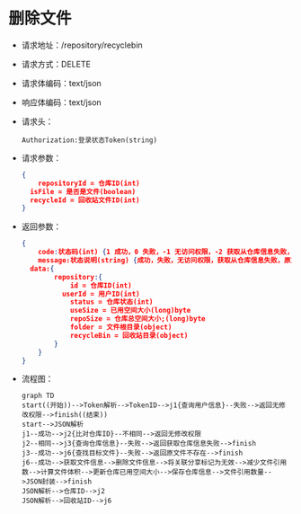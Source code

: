 # 删除文件

- 请求地址：/repository/recyclebin

- 请求方式：DELETE

- 请求体编码：text/json

- 响应体编码：text/json

- 请求头：

  ```
  Authorization:登录状态Token(string)
  ```

- 请求参数：

  ```json
  {
      repositoryId = 仓库ID(int)
  	isFile = 是否是文件(boolean)
  	recycleId = 回收站文件ID(int)
  }
  ```

- 返回参数：

  ```json
  {
      code:状态码(int) {1 成功，0 失败，-1 无访问权限，-2 获取从仓库信息失败，-3 原文件不存在}
      message:状态说明(string) {成功，失败，无访问权限，获取从仓库信息失败，原文件不存在}
  	data:{
          repository:{
              id = 仓库ID(int)
  			userId = 用户ID(int)
              status = 仓库状态(int)
              useSize = 已用空间大小(long)byte
              repoSize = 仓库总空间大小;(long)byte
              folder = 文件根目录(object)
              recycleBin = 回收站目录(object)
          }
      }
  }
  ```

- 流程图：

  ```mermaid
  graph TD
  start((开始))-->Token解析-->TokenID-->j1{查询用户信息}--失败-->返回无修改权限-->finish((结束))
  start-->JSON解析
  j1--成功-->j2{比对仓库ID}--不相同-->返回无修改权限
  j2--相同-->j3{查询仓库信息}--失败-->返回获取仓库信息失败-->finish
  j3--成功-->j6{查找目标文件}--失败-->返回原文件不存在-->finish
  j6--成功-->获取文件信息-->删除文件信息-->将关联分享标记为无效-->减少文件引用数-->计算文件体积-->更新仓库已用空间大小-->保存仓库信息-->文件引用数量-->JSON封装-->finish
  JSON解析-->仓库ID-->j2
  JSON解析-->回收站ID-->j6
  
  ```

  




